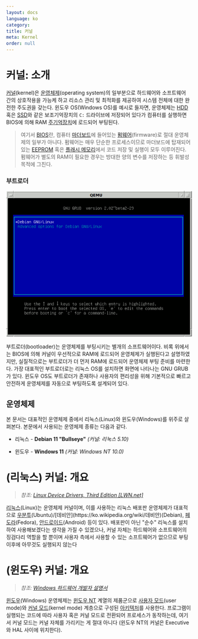 ```yaml
---
layout: docs
language: ko
category: 
title: 커널
meta: Kernel
order: null
---
```

# 커널: 소개
[커널](https://ko.wikipedia.org/wiki/커널_(컴퓨팅))(kernel)은 [운영체제](https://ko.wikipedia.org/wiki/운영_체제)(operating system)의 일부분으로 하드웨어와 소프트웨어 간의 상호작용을 가능케 하고 리소스 관리 및 최적화를 제공하여 시스템 전체에 대한 완전한 주도권을 갖는다. 윈도우 OS(Windows OS)를 예시로 들자면, 운영체제는 [HDD](https://ko.wikipedia.org/wiki/하드_디스크_드라이브) 혹은 [SSD](https://ko.wikipedia.org/wiki/솔리드_스테이트_드라이브)와 같은 보조기억장치의 `C:` 드라이브에 저장되어 있다가 컴퓨터를 실행하면 BIOS에 의해 RAM [주기억장치](https://ko.wikipedia.org/wiki/주기억장치)에 로드되어 부팅된다.

> 여기서 [BIOS](https://ko.wikipedia.org/wiki/바이오스)란, 컴퓨터 [마더보드](https://ko.wikipedia.org/wiki/메인보드)에 들어있는 [펌웨어](https://ko.wikipedia.org/wiki/펌웨어)(firmware)로 절대 운영체제의 일부가 아니다. 펌웨어는 매우 단순한 프로세스이므로 마더보드에 탑재되어 있는 [EEPROM](https://ko.wikipedia.org/wiki/EEPROM) 혹은 [플래시 메모리](https://ko.wikipedia.org/wiki/플래시_메모리)에서 코드 저장 및 실행이 모두 이루어진다. 펌웨어가 별도의 RAM이 필요한 경우는 방대한 양의 변수를 저장하는 등 휘발성 목적에 그친다.

### 부트로더
![GNU GRUB 부트로더<sub><i>출처: <a href="https://commons.wikimedia.org/wiki/File:Debian_Unstable_GRUB2_(2015).png">위키미디어</a></i></sub>](/images/docs/kernel/kernel_bootloader_GRUB2.png)

부트로더(bootloader)는 운영체제를 부팅시키는 별개의 소프트웨어이다. 비록 위에서는 BIOS에 의해 커널이 우선적으로 RAM에 로드되어 운영체제가 실행된다고 설명하였지만, 실질적으로는 부트로더가 더 먼저 RAM에 로드되어 운영체제 부팅 준비를 마련한다. 가장 대표적인 부트로더로는 리눅스 OS를 설치하면 화면에 나타나는 GNU GRUB가 있다. 윈도우 OS도 부트로더가 존재하나 사용자의 편리성을 위해 기본적으로 빠르고 안전하게 운영체제를 자동으로 부팅하도록 설계되어 있다.

## 운영체제
본 문서는 대표적인 운영체제 중에서 리눅스(Linux)와 윈도우(Windows)를 위주로 살펴본다. 본문에서 사용되는 운영체제 종류는 다음과 같다.

* 리눅스 - **Debian 11 "Bullseye"** *(커널: 리눅스 5.10)*

* 윈도우 - **Windows 11** *(커널: Windows NT 10.0)*

# (리눅스) 커널: 개요
> *참조: [Linux Device Drivers, Third Edition [LWN.net]](https://lwn.net/Kernel/LDD3/)*

[리눅스](https://ko.wikipedia.org/wiki/리눅스_커널)(Linux)는 운영체제 커널이며, 이를 사용하는 리눅스 배포판 운영체제가 대표적으로 [우분투](https://ko.wikipedia.org/wiki/우분투_(운영_체제))(Ubuntu)/[데비안](https://ko.wikipedia.org/wiki/데비안)(Debian), [페도라](https://ko.wikipedia.org/wiki/페도라_리눅스)(Fedora), [안드로이드](https://ko.wikipedia.org/wiki/안드로이드_(운영_체제))(Android) 등이 있다. 배포판이 아닌 "순수" 리눅스를 설치하여 사용해보겠다는 생각을 가질 수 있겠으나, 커널 자체는 하드웨어와 소프트웨어의 징검다리 역할을 할 뿐이며 사용자 측에서 사용할 수 있는 소프트웨어가 없으므로 부팅 이후에 아무것도 실행되지 않는다

# (윈도우) 커널: 개요
> *참조: [Windows 하드웨어 개발자 설명서](https://docs.microsoft.com/ko-kr/windows-hardware/drivers/)*

[윈도우](https://ko.wikipedia.org/wiki/마이크로소프트_윈도우)(Windows) 운영체제는 [윈도우 NT](https://ko.wikipedia.org/wiki/윈도우_NT) 계열의 제품군으로 [사용자 모드](https://ko.wikipedia.org/wiki/사용자_공간)(user mode)와 [커널 모드](https://ko.wikipedia.org/wiki/보호_링#수퍼바이저_모드)(kernel mode) 계층으로 구성된 [아키텍처](https://ko.wikipedia.org/wiki/윈도우_NT_아키텍처)를 사용한다. 프로그램이 실행되는 코드에 따라 사용자 혹은 커널 모드로 전환되어 프로세스가 동작하는데, 여기서 커널 모드는 커널 자체를 가리키는 게 절대 아니다 (윈도우 NT의 커널은 Executive와 HAL 사이에 위치한다).
